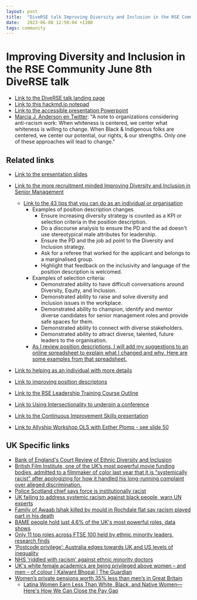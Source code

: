 ```yaml
---
layout: post
title:  "DiveRSE talk Improving Diversity and Inclusion in the RSE Community 8th June 2023"
date:   2023-06-08 12:50:04 +1100
tags: community
---
```


# Improving Diversity and Inclusion in the RSE Community June 8th DiveRSE talk

* [Link to the DiveRSE talk landing page](https://diverse-rse.github.io/events/2023-06-08)
* [Link to this hackmd.io notepad](https://hackmd.io/@nsuDQSQzSSmnu6IZ_MyLew/BkC4em1w2)
* [Link to the accessible presentation Powerpoint](https://figshare.com/ndownloader/files/41092457)
* [Marcia J. Anderson en Twitter](https://twitter.com/MarciaJAnderson/status/1285570981101264897): "A note to organizations considering anti-racism work: When whiteness is centered, we center what whiteness is willing to change. When Black &amp; Indigenous folks are centered, we center our potential, our rights, &amp; our strengths. Only one of these approaches will lead to change."


## Related links


* [Link to the presentation slides](https://figshare.com/articles/presentation/Improving_Diversity_and_Inclusion_in_the_RSE_Community/22214551)
* [Link to the more recruitment minded Improving Diversity and Inclusion in Senior Management](https://figshare.com/articles/presentation/Improving_Diversity_and_Inclusion_in_Senior_Leadership_A_workshop_to_help_recruit_diverse_senior_leaders/14315846)
  * [Link to the 43 tips that you can do as an individual or organisation](https://www.practicaldiversity.org/accessible/2022-02_Diversity_in_Leadership/#how_to_help)
    * Examples of position description changes
      * Ensure increasing diversity strategy is counted as a KPI or selection criteria in the position description.	
      * Do a discourse analysis to ensure the PD and the ad doesn't use stereotypical male attributes for leadership.	
      * Ensure the PD and the job ad point to the Diversity and Inclusion strategy.	
      * Ask for a referee that worked for the applicant and belongs to a marginalised group.	
      * Highlight that feedback on the inclusivity and language of the position description is welcomed.
    * Examples of selection criteria:
      * Demonstrated ability to have difficult conversations around Diversity, Equity, and Inclusion.
      * Demonstrated ability to raise and solve diversity and inclusion issues in the workplace.	
      * Demonstrated ability to champion, identify and mentor diverse candidates for senior management roles and provide safe spaces for them.	
      * Demonstrated ability to connect with diverse stakeholders.	
      * Demonstrated ability to attract diverse, talented, future leaders to the organisation.
    * [As I review position descriptions, I will add my suggestions to an online spreadsheet to explain what I changed and why. Here are some examples from that spreadsheet.](https://docs.google.com/spreadsheets/d/1ChklYRZ8psvAPgPQB2VcTdezU9iNX5U0ojVKjdMLohE/edit?usp=sharing)
* [Link to helping as an individual with more details](https://www.practicaldiversity.org/2023/04/29/helping-intersectionally-marginalised-people-as-an-individual/)
* [Link to improving position descriptons](https://www.practicaldiversity.org/2022/06/04/recent-position-descriptions-that-have-been-improved-for-diversity-equity-and-inclusion/)
  
* [Link to the RSE Leadership Training Course Outline](https://www.practicaldiversity.org/research-software-engineer-leadership-course/)
* [Link to Using Intersectionality to underpin a conference](https://www.practicaldiversity.org/2022/12/23/using-intersectionality-to-underpin-a-conference/)
* [Link to the Continuous Improvement Skills presentation](https://figshare.com/articles/presentation/Future-Proofing_your_Workforce_while_Navigating_Organizational_Change/16725757)
* [Link to Allyship Workshop OLS with Esther Plomp - see slide 50](https://docs.google.com/presentation/d/18hSC6Xg1mIRFQzzKHVzZoFTIhf72t9da/edit?usp=sharing&ouid=102668320581909915672&rtpof=true&sd=true)


## UK Specific links

* [Bank of England's Court Review of Ethnic Diversity and Inclusion](https://www.bankofengland.co.uk/report/2021/court-review-of-ethnic-diversity-and-inclusion)
* [British Film Institute, one of the UK’s most powerful movie funding bodies, admitted to a filmmaker of color last year that it is “systemically racist” after apologizing for how it handled his long-running complaint over alleged discrimination.](https://deadline.com/2023/03/bfi-systemic-racism-leaving-neverland-faisal-a-qureshi-complaint-1235306755/) 
* [Police Scotland chief says force is institutionally racist](https://www.bbc.com/news/uk-scotland-65706748)
* [UK failing to address systemic racism against black people, warn UN experts](https://www.theguardian.com/world/2023/jan/27/uk-government-failing-to-address-systemic-racism-against-black-people-un-working-group-of-experts-on-people-of-african-descent)
* [Family of Awaab Ishak killed by mould in Rochdale flat say racism played part in his death](https://news.sky.com/story/two-year-old-boy-died-as-a-result-of-mould-infested-flat-unfit-for-human-habitation-12747927)
* [BAME people hold just 4.6% of the UK's most powerful roles, data shows](https://news.sky.com/story/bame-people-hold-just-4-6-of-the-uks-most-powerful-roles-data-shows-12033268)
* [Only 11 top roles across FTSE 100 held by ethnic minority leaders, research finds](https://www.peoplemanagement.co.uk/article/1743111/only-11-top-roles-ftse-100-held-ethnic-minority-leaders-research-finds)
* [‘Postcode privilege’: Australia edges towards UK and US levels of inequality](https://www.smh.com.au/national/postcode-privilege-australia-edges-towards-uk-and-us-levels-of-inequality-20211208-p59fpy.html)
* [NHS 'riddled with racism' against ethnic minority doctors](https://www.bbc.com/news/uk-60208523)
* [UK's white female academics are being privileged above women – and men – of colour | Kalwant Bhopal | The Guardian](https://www.theguardian.com/education/2020/jul/28/uks-white-female-academics-are-being-privileged-above-women-and-men-of-colour)
* [Women’s private pensions worth 35% less than men’s in Great Britain](https://amp.theguardian.com/business/2023/jun/05/womens-private-pensions-gap-worth-less-than-mens-great-britain)
  * [Latina Women Earn Less Than White, Black, and Native Women—Here's How We Can Close the Pay Gap](https://www.realsimple.com/work-life/money/latina-women-pay-gap) 